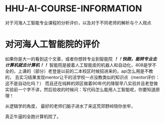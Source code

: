 # HHU-AI-COURSE-INFORMATION
对于河海人工智能专业课程的分析评价，以及对于不同老师的解析与个人观点

# 对河海人工智能院的评价

如果你是大一的看到这个文章，或者你想转专业到智能院
**_！！快跑，能转专业去计算机就去计算机！！_** 
智能院是披着人工智能皮的机器人和自动化，408是学不全的，上课的（部分）老登是以前的二本校区时候招进来的，api怎么用是不教的，
去实习结果发现mentor让干的活学校一点没教类似的知识点（mentor评价：这不是自动化吗？）
而且还在纯粹的郊区做着90年代的降智早八实验并且老登做实验前一个字不讲，然后验收的时候问：写代码怎么能用人工智能呢，你要知道原理！

从逻辑学的角度，
最好的老师们脑子进水了来这荒郊野岭陪你坐牢，

真正牛逼的全跑计算机院了。


